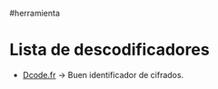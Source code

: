 #herramienta 

# Lista de descodificadores
- [Dcode.fr](https://dcode.fr) -> Buen identificador de cifrados.
